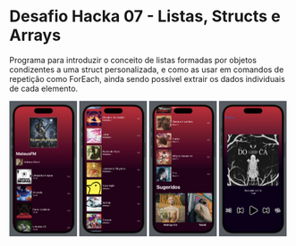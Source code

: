 # Desafio Hacka 07 - Listas, Structs e Arrays

Programa para introduzir o conceito de listas formadas por objetos condizentes a uma struct personalizada, e como as usar em comandos de repetição como ForEach, ainda sendo possível extrair os dados individuais de cada elemento.

<div>

  <img src="https://github.com/Mateus-Resende-Ottoni/HackaTruck/blob/main/DesafioHacka07/Preview/Preview1.png" width="24%" />
  <img src="https://github.com/Mateus-Resende-Ottoni/HackaTruck/blob/main/DesafioHacka07/Preview/Preview2.png" width="24%" />
  <img src="https://github.com/Mateus-Resende-Ottoni/HackaTruck/blob/main/DesafioHacka07/Preview/Preview3.png" width="24%" />
  <img src="https://github.com/Mateus-Resende-Ottoni/HackaTruck/blob/main/DesafioHacka07/Preview/Preview4.png" width="24%" />
  
</div>

